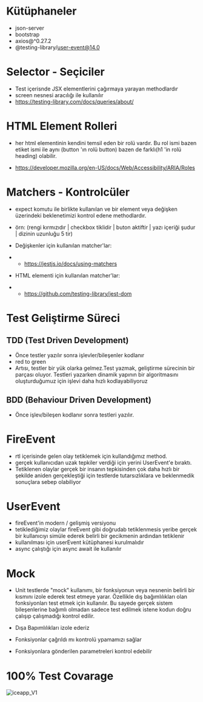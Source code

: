 # Kütüphaneler

- json-server
- bootstrap
- axios@^0.27.2
- @testing-library/user-event@14.0

# Selector - Seçiciler

- Test içerisnde JSX elementlerini çağırmaya yarayan methodlardır
- screen nesnesi aracılığı ile kullanılır
- https://testing-library.com/docs/queries/about/

# HTML Element Rolleri

- her html elementinin kendini temsil eden bir rolü vardır. Bu rol ismi bazen etiket ismi ile aynı (button 'ın rolü button) bazen de farklı(h1 'in rolü heading) olabilir.

- https://developer.mozilla.org/en-US/docs/Web/Accessibility/ARIA/Roles

# Matchers - Kontrolcüler

- expect komutu ile birlikte kullanılan ve bir element veya değişken üzerindeki beklenetimizi kontrol edene methodlardır.
- örn: (rengi kırmızıdır | checkbox tiklidir | buton aktiftir | yazı içeriği şudur | dizinin uzunluğu 5 tir)

- Değişkenler için kullanılan matcher'lar:
- - https://jestjs.io/docs/using-matchers

- HTML elementi için kullanılan matcher'lar:
- - https://github.com/testing-library/jest-dom

# Test Geliştirme Süreci

## TDD (Test Driven Development)

- Önce testler yazılır sonra işlevler/bileşenler kodlanır
- red to green
- Artısı, testler bir yük olarka gelmez.Test yazmak, geliştirme sürecinin bir parçası oluyor. Testleri yazarken dinamik yapının bir algoritmasını oluşturduğumuz için işlevi daha hızlı kodlayabiliyoruz

## BDD (Behaviour Driven Development)

- Önce işlev/bileşen kodlanır sonra testleri yazılır.

# FireEvent

- rtl içerisinde gelen olay tetiklemek için kullandığımız method.
- gerçek kullanıcıdan uzak tepkiler verdiği için yerini UserEvent'e bıraktı.
- Tetiklenen olaylar gerçek bir insanın tepkisinden çok daha hızlı bir şekilde aniden gerçekleştiği için testlerde tutarsızlıklara ve beklenmedik sonuçlara sebep olabiliyor

# UserEvent

- fireEvent'in modern / gelişmiş versiyonu
- tetiklediğimiz olaylar fireEvent gibi doğrudab tetiklenmesis yeribe gerçek bir kullanıcıyı simüle ederek belirli bir gecikmenin ardından tetiklenir
- kullanılması için userEvent kütüphanesi kurulmalıdır
- async çalıştığı için async await ile kullanılır

# Mock

- Unit testlerde "mock" kullanımı, bir fonksiyonun veya nesnenin belirli bir kısmını izole ederek test etmeye yarar. Özellikle dış bağımlılıkları olan fonksiyonları test etmek için kullanılır. Bu sayede gerçek sistem bileşenlerine bağımlı olmadan sadece test edilmek istene kodun doğru çalışıp çalışmadığı kontrol edilir.

- Dışa Bapımlılıkları izole ederiz

- Fonksiyonlar çağrıldı mı kontrolü ypamamızı sağlar

- Fonksiyonlara gönderilen parametreleri kontrol edebilir

# 100% Test Covarage

![iceapp_V1](https://github.com/user-attachments/assets/3a528b3b-985b-4acb-a6c5-59178bf8af2f)

